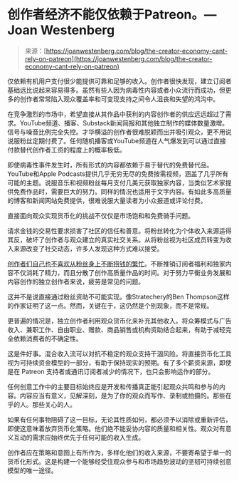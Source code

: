 <!--yml

category: 未分类

date: 2024-05-29 13:25:54

-->

# 创作者经济不能仅依赖于Patreon。— Joan Westenberg

> 来源：[https://joanwestenberg.com/blog/the-creator-economy-cant-rely-on-patreon](https://joanwestenberg.com/blog/the-creator-economy-cant-rely-on-patreon)

仅依赖有机用户支付很少能提供可靠和足够的收入。创作者很快发现，建立订阅者基础远比说起来容易得多。虽然有些人因为病毒性内容或者小众流行而成功，但更多的创作者常常陷入观众覆盖率和可变现支持之间令人沮丧和失望的鸿沟中。

在竞争激烈的市场中，希望直接从其作品中获利的内容创作者的供应远远超过了需求。YouTube频道、播客、Substack新闻简报和其他独立制作的媒体数量激增。信号与噪音比例完全失控。才华横溢的创作者很难脱颖而出并吸引观众，更不用说说服粉丝定期付费了。任何随机播客或YouTube频道在人气爆发到可以通过直接付款替代创作者工资的程度上的概率极低。

即使病毒性事件发生时，所有形式的内容都依赖于易于替代的免费替代品。YouTube和Apple Podcasts提供几乎无穷无尽的免费按需视频，涵盖了几乎所有可能的主题。说服音乐和视频粉丝每月支付几美元获取独家内容，当类似艺术家提供免费作品时，需要巨大的努力。同样的情况也适用于文字内容。有如此多高质量的博客和新闻网站免费提供，很难说服大量读者为小众报道或评论付费。

直接面向观众实现货币化的挑战不仅仅是市场饱和和免费骑手问题。

请求金钱的交易性要求损害了社区的信任和善意。将粉丝转化为个体收入来源适得其反，破坏了创作者与观众建立的真实社交关系。从将粉丝视为社区成员转变为收入来源改变了社交动态，许多人发现这种方式难以接受。

[创作者们自己也不喜欢从粉丝身上不断捞钱的繁忙](https://www.vox.com/culture/2024/2/1/24056883/tiktok-self-promotion-artist-career-how-to-build-following)。不断推销订阅者福利和独家内容不仅消耗了精力，而且分散了创作高质量作品的时间。对于努力平衡业务发展和内容创作的独立创作者来说，疲劳是常见的问题。

这并不是说直接通过粉丝资助不可能实现。像Stratechery的Ben Thompson这样的作家证明了这一点。然而，关键在于，这仍然是个别现象，而不是常规。

更普遍的情况是，独立创作者利用观众货币化来补充其他收入。将众筹模式与广告收入、兼职工作、自由职业、赠款、商品销售或机构资助结合起来，有助于减轻完全依赖消费者的不确定性。

这是件好事。混合收入流可以对抗不稳定的观众支持干涸风险。将直接货币化工具视为可持续资金模型的一部分，有助于保持现实的预期。有了多个薪资来源，即使是在 Patreon 支持者或通讯订阅者减少的情况下，也只会影响运作的部分。

任何创意工作中的主要目标始终应是开发和传播真正能引起观众共鸣和参与的内容。内容应当有意义，见解深刻，是为了你的观众而写作、录制或拍摄的。那些在乎的人。那些关心的人。

如果有任何事物阻碍了这一目标，无论其性质如何，都必须予以消除或重新评估，即使这意味着放弃货币化策略。他们绝不能妥协内容的质量和相关性。观众对有意义互动的需求应始终优先于任何可能的收入生成。

创作者应在策略和意图上有所作为，多样化他们的收入来源，不要寄希望于单一的货币化形式。这是构建一个能够经受住观众参与和市场趋势波动的坚韧可持续创意模型的唯一途径。
